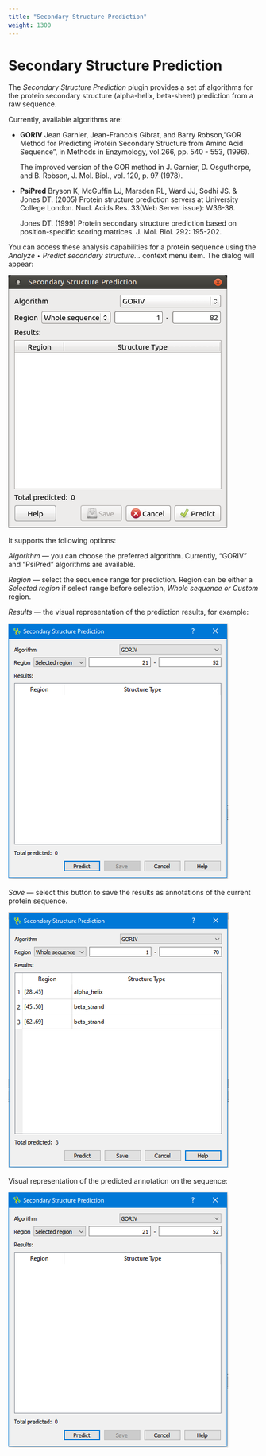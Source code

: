 ```yaml
---
title: "Secondary Structure Prediction"
weight: 1300
---
```



# Secondary Structure Prediction

The _Secondary Structure Prediction_ plugin provides a set of algorithms for the protein secondary structure (alpha-helix, beta-sheet) prediction from a raw sequence.

Currently, available algorithms are:

*   **GORIV** Jean Garnier, Jean-Francois Gibrat, and Barry Robson,”GOR Method for Predicting Protein Secondary Structure from Amino Acid Sequence”, in Methods in Enzymology, vol.266, pp. 540 - 553, (1996).

    The improved version of the GOR method in J. Garnier, D. Osguthorpe, and B. Robson, J. Mol. Biol., vol. 120, p. 97 (1978).

*   **PsiPred** Bryson K, McGuffin LJ, Marsden RL, Ward JJ, Sodhi JS. & Jones DT. (2005) Protein structure prediction servers at University College London. Nucl. Acids Res. 33(Web Server issue): W36-38.

    Jones DT. (1999) Protein secondary structure prediction based on position-specific scoring matrices. J. Mol. Biol. 292: 195-202.


You can access these analysis capabilities for a protein sequence using the _Analyze ‣ Predict secondary structure..._ context menu item. The dialog will appear:


![](/images/65930792/65930794.bmp)

It supports the following options:

_Algorithm_ — you can choose the preferred algorithm. Currently, “GORIV” and “PsiPred” algorithms are available.

_Region_ — select the sequence range for prediction.  Region can be either a _Selected region_ if select range before selection, _Whole sequence or_ _Custom_ region.

_Results_ — the visual representation of the prediction results, for example:


![](/images/65930792/96665942.png)

_Save_ — select this button to save the results as annotations of the current protein sequence.


![](/images/65930792/96665946.png)

Visual representation of the predicted annotation on the sequence:


![](/images/65930792/65930793.png)
